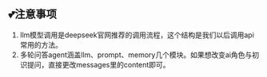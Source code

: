 ## 💕注意事项

1. llm模型调用是deepseek官网推荐的调用流程，这个结构是我们以后调用api常用的方法。
2. 多轮问答agent涵盖llm、prompt、memory几个模块。如果想改变ai角色与初识提问，直接更改messages里的content即可。